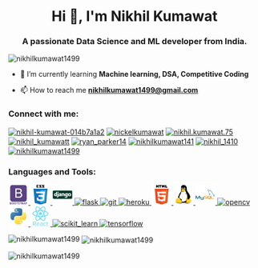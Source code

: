 <h1 align="center">Hi 👋, I'm Nikhil Kumawat</h1>
<h3 align="center">A passionate Data Science and ML developer from India.</h3>

<p align="left"> <img src="https://komarev.com/ghpvc/?username=nikhilkumawat1499&label=Profile%20views&color=0e75b6&style=flat" alt="nikhilkumawat1499" /> </p>

- 🌱 I’m currently learning **Machine learning, DSA, Competitive Coding**

- 📫 How to reach me **nikhilkumawat1499@gmail.com**

<h3 align="left">Connect with me:</h3>
<p align="left">
<a href="https://linkedin.com/in/nikhil-kumawat-014b7a1a2" target="blank"><img align="center" src="https://raw.githubusercontent.com/rahuldkjain/github-profile-readme-generator/master/src/images/icons/Social/linked-in-alt.svg" alt="nikhil-kumawat-014b7a1a2" height="30" width="40" /></a>
<a href="https://kaggle.com/nickelkumawat" target="blank"><img align="center" src="https://raw.githubusercontent.com/rahuldkjain/github-profile-readme-generator/master/src/images/icons/Social/kaggle.svg" alt="nickelkumawat" height="30" width="40" /></a>
<a href="https://fb.com/nikhil.kumawat.75" target="blank"><img align="center" src="https://raw.githubusercontent.com/rahuldkjain/github-profile-readme-generator/master/src/images/icons/Social/facebook.svg" alt="nikhil.kumawat.75" height="30" width="40" /></a>
<a href="https://instagram.com/nikhil_kumawatt" target="blank"><img align="center" src="https://raw.githubusercontent.com/rahuldkjain/github-profile-readme-generator/master/src/images/icons/Social/instagram.svg" alt="nikhil_kumawatt" height="30" width="40" /></a>
<a href="https://www.codechef.com/users/ryan_parker14" target="blank"><img align="center" src="https://cdn.jsdelivr.net/npm/simple-icons@3.1.0/icons/codechef.svg" alt="ryan_parker14" height="30" width="40" /></a>
<a href="https://www.hackerrank.com/nikhilkumawat141" target="blank"><img align="center" src="https://raw.githubusercontent.com/rahuldkjain/github-profile-readme-generator/master/src/images/icons/Social/hackerrank.svg" alt="nikhilkumawat141" height="30" width="40" /></a>
<a href="https://codeforces.com/profile/nikhil_1410" target="blank"><img align="center" src="https://cdn.jsdelivr.net/npm/simple-icons@3.0.1/icons/codeforces.svg" alt="nikhil_1410" height="30" width="40" /></a>
<a href="https://www.leetcode.com/nikhilkumawat1499" target="blank"><img align="center" src="https://raw.githubusercontent.com/rahuldkjain/github-profile-readme-generator/master/src/images/icons/Social/leet-code.svg" alt="nikhilkumawat1499" height="30" width="40" /></a>
</p>

<h3 align="left">Languages and Tools:</h3>
<p align="left"> <a href="https://getbootstrap.com" target="_blank"> <img src="https://raw.githubusercontent.com/devicons/devicon/master/icons/bootstrap/bootstrap-plain-wordmark.svg" alt="bootstrap" width="40" height="40"/> </a> <a href="https://www.w3schools.com/css/" target="_blank"> <img src="https://raw.githubusercontent.com/devicons/devicon/master/icons/css3/css3-original-wordmark.svg" alt="css3" width="40" height="40"/> </a> <a href="https://www.djangoproject.com/" target="_blank"> <img src="https://raw.githubusercontent.com/devicons/devicon/master/icons/django/django-original.svg" alt="django" width="40" height="40"/> </a> <a href="https://flask.palletsprojects.com/" target="_blank"> <img src="https://www.vectorlogo.zone/logos/pocoo_flask/pocoo_flask-icon.svg" alt="flask" width="40" height="40"/> </a> <a href="https://git-scm.com/" target="_blank"> <img src="https://www.vectorlogo.zone/logos/git-scm/git-scm-icon.svg" alt="git" width="40" height="40"/> </a> <a href="https://heroku.com" target="_blank"> <img src="https://www.vectorlogo.zone/logos/heroku/heroku-icon.svg" alt="heroku" width="40" height="40"/> </a> <a href="https://www.w3.org/html/" target="_blank"> <img src="https://raw.githubusercontent.com/devicons/devicon/master/icons/html5/html5-original-wordmark.svg" alt="html5" width="40" height="40"/> </a> <a href="https://www.linux.org/" target="_blank"> <img src="https://raw.githubusercontent.com/devicons/devicon/master/icons/linux/linux-original.svg" alt="linux" width="40" height="40"/> </a> <a href="https://www.mysql.com/" target="_blank"> <img src="https://raw.githubusercontent.com/devicons/devicon/master/icons/mysql/mysql-original-wordmark.svg" alt="mysql" width="40" height="40"/> </a> <a href="https://opencv.org/" target="_blank"> <img src="https://www.vectorlogo.zone/logos/opencv/opencv-icon.svg" alt="opencv" width="40" height="40"/> </a> <a href="https://www.python.org" target="_blank"> <img src="https://raw.githubusercontent.com/devicons/devicon/master/icons/python/python-original.svg" alt="python" width="40" height="40"/> </a> <a href="https://reactjs.org/" target="_blank"> <img src="https://raw.githubusercontent.com/devicons/devicon/master/icons/react/react-original-wordmark.svg" alt="react" width="40" height="40"/> </a> <a href="https://scikit-learn.org/" target="_blank"> <img src="https://upload.wikimedia.org/wikipedia/commons/0/05/Scikit_learn_logo_small.svg" alt="scikit_learn" width="40" height="40"/> </a> <a href="https://www.tensorflow.org" target="_blank"> <img src="https://www.vectorlogo.zone/logos/tensorflow/tensorflow-icon.svg" alt="tensorflow" width="40" height="40"/> </a> </p>

<p><img align="left" src="https://github-readme-stats.vercel.app/api/top-langs?username=nikhilkumawat1499&show_icons=true&locale=en&layout=compact" alt="nikhilkumawat1499" /></p>

<p>&nbsp;<img align="center" src="https://github-readme-stats.vercel.app/api?username=nikhilkumawat1499&show_icons=true&locale=en" alt="nikhilkumawat1499" /></p>

<p><img align="center" src="https://github-readme-streak-stats.herokuapp.com/?user=nikhilkumawat1499&" alt="nikhilkumawat1499" /></p>
